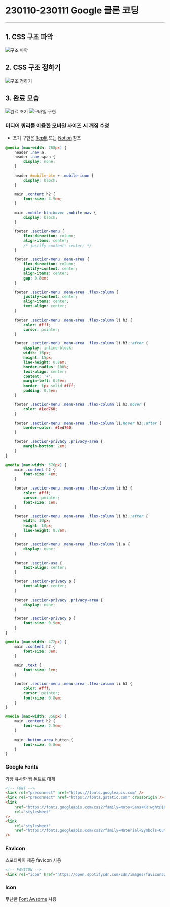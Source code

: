 # 230110-230111 Google 클론 코딩

---

## 1. CSS 구조 파악

![구조 파악](./image/image.png)

## 2. CSS 구조 정하기

![구조 정하기](./image/image-1.png)

## 3. 완료 모습

![완료 초기](./image/image-2.png)
![모바일 구현](https://github.com/daisy4251/spotify-clone-web/assets/165018586/5535bd82-5285-4686-8c53-49beca69715f)

### 미디어 쿼리를 이용한 모바일 사이즈 시 깨짐 수정

- 초기 구현은
  [Replit](https://832a1242-7671-4884-b440-953d3ffddc3d-00-zesjd9c8otxa.pike.repl.co/) 또는
  [Notion](https://teal-catcher-309.notion.site/230113-230114-Spotify-1a9420e4cd39472085d2de9721e8877b) 참조

```css
@media (max-width: 768px) {
	header .nav a,
	header .nav span {
		display: none;
	}

	header #mobile-btn + .mobile-icon {
		display: block;
	}

	main .content h2 {
		font-size: 4.5em;
	}

	main .mobile-btn:hover .mobile-nav {
		display: block;
	}

	footer .section-menu {
		flex-direction: column;
		align-items: center;
		/* justify-content: center; */
	}

	footer .section-menu .menu-area {
		flex-direction: column;
		justify-content: center;
		align-items: center;
		gap: 0.8em;
	}

	footer .section-menu .menu-area .flex-column {
		justify-content: center;
		align-items: center;
		text-align: center;
	}

	footer .section-menu .menu-area .flex-column li h3 {
		color: #fff;
		cursor: pointer;
	}

	footer .section-menu .menu-area .flex-column li h3::after {
		display: inline-block;
		width: 15px;
		height: 15px;
		line-height: 0.8em;
		border-radius: 100%;
		text-align: center;
		content: '+';
		margin-left: 0.5em;
		border: 1px solid #fff;
		padding: 0.5em;
	}

	footer .section-menu .menu-area .flex-column li h3:hover {
		color: #1ed760;
	}

	footer .section-menu .menu-area .flex-column li:hover h3::after {
		border-color: #1ed760;
	}

	footer .section-privacy .privacy-area {
		margin-bottom: 2em;
	}
}

@media (max-width: 576px) {
	main .content h2 {
		font-size: 4em;
	}

	footer .section-menu .menu-area .flex-column li h3 {
		color: #fff;
		cursor: pointer;
		font-size: 1em;
	}

	footer .section-menu .menu-area .flex-column li h3::after {
		width: 10px;
		height: 10px;
		line-height: 0.8em;
	}

	footer .section-menu .menu-area .flex-column li a {
		display: none;
	}

	footer .section-usa {
		text-align: center;
	}

	footer .section-privacy p {
		text-align: center;
	}

	footer .section-privacy .privacy-area {
		display: none;
	}

	footer .section-privacy p {
		font-size: 0.9em;
	}
}

@media (max-width: 472px) {
	main .content h2 {
		font-size: 3em;
	}

	main .text {
		font-size: 1em;
	}

	footer .section-menu .menu-area .flex-column li h3 {
		color: #fff;
		cursor: pointer;
		font-size: 0.8em;
	}
}

@media (max-width: 356px) {
	main .content h2 {
		font-size: 2.5em;
	}

	main .button-area button {
		font-size: 0.8em;
	}
}
```

### Google Fonts

가장 유사한 웹 폰트로 대체

```html
<!-- FONT -->
<link rel="preconnect" href="https://fonts.googleapis.com" />
<link rel="preconnect" href="https://fonts.gstatic.com" crossorigin />
<link
	href="https://fonts.googleapis.com/css2?family=Noto+Sans+KR:wght@100;300;700&display=swap"
	rel="stylesheet"
/>
<link
	rel="stylesheet"
	href="https://fonts.googleapis.com/css2?family=Material+Symbols+Outlined:opsz,wght,FILL,GRAD@20..48,100..700,0..1,-50..200"
/>
```

### Favicon

스포티파이 제공 favicon 사용

```html
<!-- FAVICON -->
<link rel="icon" href="https://open.spotifycdn.com/cdn/images/favicon32.b64ecc03.png" />
```

### Icon

무난한 [Font Awsome](https://fontawesome.com/) 사용

